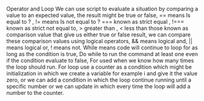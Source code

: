 Operator and Loop 
We can use script to evaluate a situation by comparing a value to an expected value, the result might be true or false, == means Is equal to ? , != means Is not equal to ? === known as strict equal , !=== known as strict not equal to, > greater than , < less than those known as comparison value that give us either true or false result, we can compare these comparison values using logical operators, && means logical and, || means logical or, ! means not. While means code will continue to loop for as long as the condition is true, Do while to run the command at least one even if the condition evaluate to false, For used when we know how many times the loop should run. For loop use a counter as a condition which might be initialization in which we create a variable for example i and give it the value zero, or we can add a condition in which the loop continue running until a specific number or we can update in which every time the loop will add a number to the counter. 
